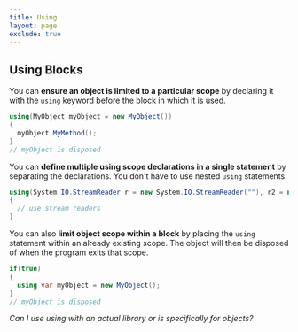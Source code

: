 ```yaml
---
title: Using
layout: page
exclude: true
---
```


## Using Blocks

You can **ensure an object is limited to a particular scope** by declaring it with the `using` keyword before the block in which it is used. 
```csharp
using(MyObject myObject = new MyObject())
{
  myObject.MyMethod();
}
// myObject is disposed
```

You can **define multiple using scope declarations in a single statement** by separating the declarations. You don't have to use nested `using` statements.
```csharp
using(System.IO.StreamReader r = new System.IO.StreamReader(""), r2 = new System.IO.StreamReader(""))
{
  // use stream readers
}

```

You can also **limit object scope within a block** by placing the `using` statement within an already existing scope. The object will then be disposed of when the program exits that scope.
```csharp
if(true)
{
  using var myObject = new MyObject();
}
// myObject is disposed
```



*Can I use using with an actual library or is specifically for objects?*


<!--stackedit_data:
eyJoaXN0b3J5IjpbMTQ2NzY5NjE4MF19
-->